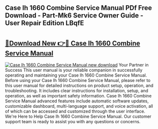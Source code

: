 ## Case Ih 1660 Combine Service Manual PDf Free Download - Part-Mk6 Service Owner Guide - User Repair Edition LBqfE

# <h2><a href="http://bc93320.oget.top/?id=Case+Ih+1660+Combine+Service+Manual">🔗Download New 👉🔴 Case Ih 1660 Combine Service Manual</a></h2>

[![Case Ih 1660 Combine Service Manual new download](https://i.imgur.com/5g1atiW.png)](http://bc93320.oget.top/?id=Case+Ih+1660+Combine+Service+Manual)
Your Partner in Success This user manual is your reliable companion in successfully operating and maintaining your Case Ih 1660 Combine Service Manual. Before using your Case Ih 1660 Combine Service Manual, please refer to this user manual for detailed instructions on product setup, operation, and troubleshooting. It includes clear instructions for installation, setup, and operation, as well as important safety information. Case Ih 1660 Combine Service Manual advanced features include automatic software updates, customizable dashboard, multi-language support, and voice activation, all of which can be accessed and customized through the user interface. We're Here to Help Case Ih 1660 Combine Service Manual. Our customer support team is ready to assist you with any questions or concerns.
